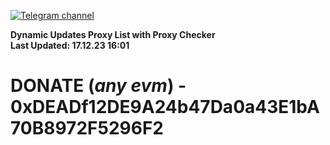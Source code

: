 [![Telegram channel](https://img.shields.io/endpoint?url=https://runkit.io/damiankrawczyk/telegram-badge/branches/master?url=https://t.me/n4z4v0d)](https://t.me/n4z4v0d) 

**Dynamic Updates Proxy List with Proxy Checker**  
**Last Updated: 17.12.23 16:01**

# DONATE (_any evm_) - 0xDEADf12DE9A24b47Da0a43E1bA70B8972F5296F2
